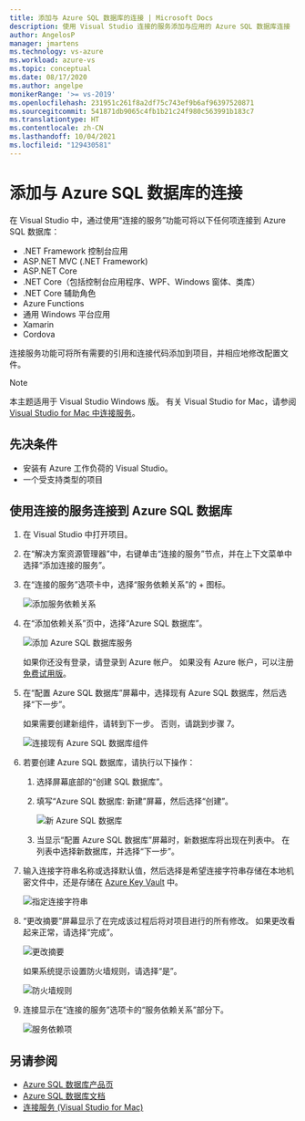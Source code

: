 ```yaml
---
title: 添加与 Azure SQL 数据库的连接 | Microsoft Docs
description: 使用 Visual Studio 连接的服务添加与应用的 Azure SQL 数据库连接
author: AngelosP
manager: jmartens
ms.technology: vs-azure
ms.workload: azure-vs
ms.topic: conceptual
ms.date: 08/17/2020
ms.author: angelpe
monikerRange: '>= vs-2019'
ms.openlocfilehash: 231951c261f8a2df75c743ef9b6af96397520871
ms.sourcegitcommit: 541871db9065c4fb1b21c24f980c563991b183c7
ms.translationtype: HT
ms.contentlocale: zh-CN
ms.lasthandoff: 10/04/2021
ms.locfileid: "129430581"
---
```

# <a name="add-a-connection-to-azure-sql-database"></a>添加与 Azure SQL 数据库的连接

在 Visual Studio 中，通过使用“连接的服务”功能可将以下任何项连接到 Azure SQL 数据库：

- .NET Framework 控制台应用
- ASP.NET MVC (.NET Framework) 
- ASP.NET Core
- .NET Core（包括控制台应用程序、WPF、Windows 窗体、类库）
- .NET Core 辅助角色
- Azure Functions
- 通用 Windows 平台应用
- Xamarin
- Cordova

连接服务功能可将所有需要的引用和连接代码添加到项目，并相应地修改配置文件。

> [!NOTE]
> 本主题适用于 Visual Studio  Windows 版。 有关 Visual Studio for Mac，请参阅 [Visual Studio for Mac 中连接服务](/visualstudio/mac/connected-services)。
## <a name="prerequisites"></a>先决条件

- 安装有 Azure 工作负荷的 Visual Studio。
- 一个受支持类型的项目

## <a name="connect-to-azure-sql-database-using-connected-services"></a>使用连接的服务连接到 Azure SQL 数据库

1. 在 Visual Studio 中打开项目。

1. 在“解决方案资源管理器”中，右键单击“连接的服务”节点，并在上下文菜单中选择“添加连接的服务”。

1. 在“连接的服务”选项卡中，选择“服务依赖关系”的 + 图标。

    ![添加服务依赖关系](./media/vs-azure-tools-connected-services-storage/vs-2019/connected-services-tab.png)

1. 在“添加依赖关系”页中，选择“Azure SQL 数据库”。

    ![添加 Azure SQL 数据库服务](./media/azure-sql-database-add-connected-service/azure-sql-database.png)

    如果你还没有登录，请登录到 Azure 帐户。 如果没有 Azure 帐户，可以注册[免费试用版](https://azure.microsoft.com/free/)。

1. 在“配置 Azure SQL 数据库”屏幕中，选择现有 Azure SQL 数据库，然后选择“下一步”。

    如果需要创建新组件，请转到下一步。 否则，请跳到步骤 7。

    ![连接现有 Azure SQL 数据库组件](./media/azure-sql-database-add-connected-service/created-azure-sql-database.png)

1. 若要创建 Azure SQL 数据库，请执行以下操作：

   1. 选择屏幕底部的“创建 SQL 数据库”。

   1. 填写“Azure SQL 数据库: 新建”屏幕，然后选择“创建”。

       ![新 Azure SQL 数据库](./media/azure-sql-database-add-connected-service/create-new-azure-sql-database.png)

   1. 当显示“配置 Azure SQL 数据库”屏幕时，新数据库将出现在列表中。 在列表中选择新数据库，并选择“下一步”。

1. 输入连接字符串名称或选择默认值，然后选择是希望连接字符串存储在本地机密文件中，还是存储在 [Azure Key Vault](/azure/key-vault) 中。

   ![指定连接字符串](./media/azure-sql-database-add-connected-service/connection-string.png)

1. “更改摘要”屏幕显示了在完成该过程后将对项目进行的所有修改。 如果更改看起来正常，请选择“完成”。

   ![更改摘要](./media/azure-sql-database-add-connected-service/summary-of-changes.png)

   如果系统提示设置防火墙规则，请选择“是”。

   ![防火墙规则](./media/azure-sql-database-add-connected-service/firewall-rules.png)

1. 连接显示在“连接的服务”选项卡的“服务依赖关系”部分下。

   ![服务依赖项](./media/azure-sql-database-add-connected-service/service-dependencies-after.png)

## <a name="see-also"></a>另请参阅

- [Azure SQL 数据库产品页](https://azure.microsoft.com/services/sql-database/)
- [Azure SQL 数据库文档](/azure/azure-sql/database/)
- [连接服务 (Visual Studio for Mac)](/visualstudio/mac/connected-services)
